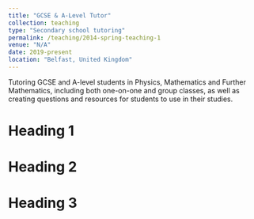 ```yaml
---
title: "GCSE & A-Level Tutor"
collection: teaching
type: "Secondary school tutoring"
permalink: /teaching/2014-spring-teaching-1
venue: "N/A"
date: 2019-present
location: "Belfast, United Kingdom"
---
```


Tutoring GCSE and A-level students in Physics, Mathematics and Further Mathematics, including both one-on-one and group classes, as well as creating questions and resources for students to use in their studies.

Heading 1
======

Heading 2
======

Heading 3
======
